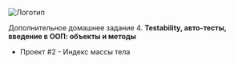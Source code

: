 ![Логотип](https://upload.wikimedia.org/wikipedia/commons/thumb/f/f2/Netology_logo.svg/1280px-Netology_logo.svg.png)

Дополнительное домашнее задание 4. **Testability, авто-тесты, введение в ООП: объекты и методы**

* Проект #2 - Индекс массы тела
